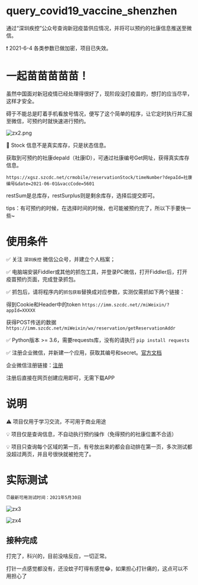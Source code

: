 # query_covid19_vaccine_shenzhen
通过“深圳疾控”公众号查询新冠疫苗供应情况，并将可以预约的社康信息推送至微信。

❗ 2021-6-4 各类参数已做加密，项目已失效。

# 一起苗苗苗苗苗！
虽然中国面对新冠疫情已经处理得很好了，现阶段没打疫苗的，想打的应当尽早，这样才安全。

碍于不能总是盯着手机看放号情况，便写了这个简单的程序，让它定时执行并汇报至微信，可预约时就快速进行预约。

![zx2.png](http://ww1.sinaimg.cn/large/001NakGngy1gr0sdqczx3j60gp0c1dg602.jpg)

🔺 Stock 信息不是真实库存，只是状态信息。

获取到可预约的社康depaId（社康ID），可通过社康编号Get网址，获得真实库存信息。

`https://xgsz.szcdc.net/crmobile/reservationStock/timeNumber?depaId=社康编号&date=2021-06-01&vaccCode=5601`

restSum是总库存，restSurplus则是剩余库存，选择后提交即可。

tips：有可预约的时候，在选择时间的时候，也可能被预约完了，所以下手要快一些~

# 使用条件
✅ 关注 `深圳疾控` 微信公众号，并建立个人档案；

✅ 电脑端安装Fiddler或其他的抓包工具，并登录PC微信，打开Fiddler后，打开疫苗预约页面，完成登录抓包。

✅ 抓包后，请将程序内的`抓包获取`替换成对应参数，实测仅需抓如下两个链接：

得到Cookie和Header中的token
`https://imm.szcdc.net//miWeixin/?appId=XXXXX`

获得POST传送的数据
`https://imm.szcdc.net/miWeixin/wx/reservation/getReservationAddr`

✅ Python版本 >= 3.6，需要requests库，没有的请执行 `pip install requests`

✅ 注册企业微信，并新建一个应用，获取其编号和secret。[官方文档](https://work.weixin.qq.com/api/doc/90000/90135/90248)

企业微信注册链接：[注册](https://work.weixin.qq.com/wework_admin/register_wx?from=myhome_openApi)

注册后直接在网页创建应用即可，无需下载APP

# 说明
⚠ 项目仅用于学习交流，不可用于商业用途

💡 项目仅是查询信息，不自动执行预约操作（免得预约的社康位置不合适）

💡 项目只查询每个区域的第一页，有号放出来的都会自动排在第一页，多次测试都没超过两页，并且号很快就被抢完了。

# 实际测试

⏰`最新可用测试时间：2021年5月30日`

![zx3](http://ww1.sinaimg.cn/large/001NakGngy1gr0sw83jjvj60u010xtee02.jpg)

![zx4](http://ww1.sinaimg.cn/large/001NakGngy1gr0sy89j7ij60tp0y1gpq02.jpg)

## 接种完成

打完了，科兴的，目前没啥反应，一切正常。

打针一点感觉都没有，还没蚊子叮得有感觉😂，如果担心打针痛的，这点可以不用担心了
